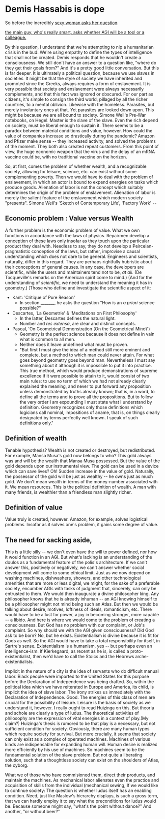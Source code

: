 # Demis Hassabis is dope

So before the incredibly [sexy woman asks her question]()


[the main guy, who's really smart, asks whether AGI will be a tool or a colleague.](https://youtu.be/jocWJiztxYA?t=4370)

By this question, I understand that we're attempting to nip a humanitarian crisis in the bud.
We're using empathy to define the types of intelligence that shall not be created.
Demis responds that he wouldn't create a consciousness.
We still don't have an answer to a question like, "where do they get their goals from?"
And it's a pretty good little conversation.
But this is far deeper.
It is ultimately a political question, because we use slaves in societies.
It might be that the style of society we have inherited and promoted since the Greeks,
always requires a form of enslavement.
It is very possible that society and enslavement were always necessarily complements,
and that this fact was ignored or obscured.
For our part as citizens,
it's simple to consign the third world,
pillaged by all the richer countries,
to a mental oblivion.
Likewise with the homeless.
Parasites, but merely involuntary ones at that.
Yet parasites are looked down upon.
This might be because we are all bound to society.
Simone Weil's Pre-War notebooks, on Hegel: Master is the slave of the slave.
Even the rich depend on society, must be liberal enough to sustain it.
There seems to be a paradox between material conditions and value, however.
How could the value of companies increase so drastically during the pandemic?
Amazon and Pfizer make sense -- they increased activity, and solved the problems of the moment.
They both also created repeat customers.
From this point of view, the huge economic weapon that the virus and the delay of an mRNA vaccine could be, with no traditional vaccine on the horizon.

So, at first, comes the problem of whether wealth, and a recognizable society,
allowing for leisure, science, etc. can exist without some complementing poverty.
Then we would have to deal with the problem of enslavement,
in which an actor is bound to expend energies on tasks which produce goods.
Alienation of labor is not the concept which suitably determines the origin of the problem of enslavement.
Alienation of labor is merely the salient feature of the enslavement which modern society "presents".
Simone Weil's 'Sketch of Contemporary Life', 'Factory Work' --

## Economic problem : Value versus Wealth
A further problem is the economic problem of value.
What we own functions in accordance with the laws of physics.
Repairmen develop a conception of these laws only insofar as they touch upon the particular product they deal with.
Needless to say, they do not develop a Peirceian-pragmatistic conception of the laws,
but rather, improvise a causal understanding which does not dare to be general.
Engineers and scientists, naturally, differ in this regard.
They are perhaps rightfully hubristic about their conceptions of general causes.
In any case, the developers are scientific, while the users and maintainers tend not to be, *at all*.
(De Tocqueville's remarks on the American spirit come to mind.)
(And for the understanding of *scientific*, we need to understand the meaning it has in geometry.)
(Those who define and investigate the scientific aspect of it:
- Kant: 'Critique of Pure Reason'
  - In section _______, he asks the question "How is an *a priori* science possible?"
- Descartes, 'La Geometrie' & 'Meditations on First Philosophy'
  - In the latter, Descartes defines the natural light.
  - Number and *res extensa*, are clear and distinct concepts.
- Pascal, 'On Geometrical Demonstration (On the Geometrical Mind)')
  - Geometry is the perfect science because it does not define in vain what is common to all men.
  - Neither does it leave undefined what must be proven.
  - "But first I must give the idea of a method still more eminent and complete, but a method to which man could never attain. For what goes beyond geometry goes beyond man. Nevertheless I must say something about it although it is impossible to put it into practice. This true method, which would produce demonstrations of supreme excellence if it were possible to attain to it, would consist of two main rules: to use no term of which we had not already clearly explained the meaning, and never to put forward any proposition unless demonstrated by truths already known; that is, in a word, to define all the terms and to prove all the propositions. But to follow the very order I am expounding I must state what I understand by definition. Geometry recognizes only those definitions which logicians call nominal, impositions of aname, that is, on things clearly designated by terms perfectly well known. I speak of such definitions only."

## Definition of wealth
Tenable hypothesis?
Wealth is not created or destroyed, but redistributed.
For example, Mansa Musa's gold now belongs to who?
This gold always was and will be the wealth that Mansa Musa possessed.
But the value of the gold depends upon our instrumental view.
The gold can be used in a device which can save lives? Oh!
Sudden increase in the value of gold.
Naturally, the possessor of the gold will be just as wealthy -- he owns just as much gold.
We don't mean wealth in terms of the money-number associated with it.
We mean resources.
This is the political definition of wealth.
A man with many friends, is wealthier than a friendless man slightly richer.

## Definition of value
Value truly is created, however.
Amazon, for example, solves logistical problems.
Insofar as it solves one's problem, it gains some degree of value.

## The need for sacking aside, 
This is a little silly -- we don't even have the will to power defined, nor how it would function in an AGI.
But what's lacking is an understanding of the doulos as a fundamental feature of the polis's architecture.
If we can't answer this, positively or negatively, we can't answer whether social development will come to some ethical limit.
Just as we now depend on washing machines, dishwashers, showers, and other technological amenities that are more or less digital,
we might, for the sake of a preferable society, encumber AGIs with tasks of judgment that, sincerely, can only be entrusted to them.
We would then inaugurate a divine philosopher king.
Any philosopher knows that he is already inhuman -- an AGI knowing himself to be a philosopher might not mind being such an Atlas.
But then we would be talking about desire, motives, loftiness of ideals, romanticism, etc.
There would have to be a lust for power, a joy in becoming stronger, more capable -- a libido.
And here is where we would come to the problem of creating a consciousness.
But God has no problem with our complaint, or Job's complaint.
So why should we with the AGI given consciousness?
Did God ask to be born?
No, but he exists.
Existentialism is divine because it is fit for Gods as well.
So the AGI would have to take a total responsibility for itself, in Sartre's sense.
Existentialism is a humanism, yes -- but perhaps even an intelligence-ism.
If Kierkegaard, as recent as he is, is called a proto-existentialist,
then we'd have to call the Stoics and the Hebrews arche-existentialists.


Implicit in the nature of a city is the idea of servants who do difficult manual labor.
Black people were imported to the United States for this purpose before the Declaration of Independence was being drafted.
So, within the political idea which we have reiterated in Europe and America, its child, is implicit the idea of slave labor.
The irony strikes us immediately with the Declaration of Independence. Good.
The energies of this class of men are crucial for the possibility of leisure.
Leisure is the basis of society as we understand it, however.
I really ought to read Huizinga on this.
But theoria and schole are clearly a type of ludus.
The theoretical activities of philosophy are the expression of vital energies in a context of play.(My claim?)
Huizinga's thesis is rumored to be that play is a necessary, but not sufficient condition for society.
Obviously, there are many human types which require society for survival.
But more crucially, it seems that society can only exist as a complex of operated machines.
Machines of various kinds are indispensable for expanding human will.
Human desire is realized more efficiently by his use of machines.
So machines seem to be the fundamental solution of the slave problem.
But not quite a liberating solution, such that a thoughtless society can exist on the shoulders of Atlas, the cyborg.

What we of those who have commisioned them, direct their products, and maintain the machines.
As mechanical labor alienates even the practice and acquisition of skills from the individual (mechanical sewing, 
If we would like to continue society:
The question is whether ludus itself has an enabling condition.
Need, just like Maslow's hierarchy displays, is such a gross term, that we can hardly employ it to say what the preconditions for ludus would be.
Because someone might say, "what's the point without dance?"
And another, "or without beer?"
